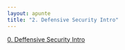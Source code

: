 ```yaml
---
layout: apunte
title: "2. Defensive Security Intro"
---
```


[0. Deffensive Security Intro](/apuntes/thm/1-pre-security/1-introduction-to-cybersecurity/2-deffensive-security-intro/0-deffensive-security-intro/)